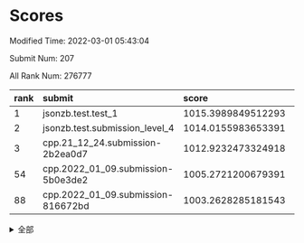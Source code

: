 # Scores

Modified Time: 2022-03-01 05:43:04

Submit Num: 207

All Rank Num: 276777

| rank |               submit               |       score        |       sigma        | pk_num |
| :--- | :--------------------------------- | :----------------- | :----------------- | :----- |
| 1    | jsonzb.test.test_1                 | 1015.3989849512293 | 0.8402808178736508 | 5337   |
| 2    | jsonzb.test.submission_level_4     | 1014.0155983653391 | 0.8186219344886684 | 5344   |
| 3    | cpp.21_12_24.submission-2b2ea0d7   | 1012.9232473324918 | 0.7526766102287822 | 5346   |
| 54   | cpp.2022_01_09.submission-5b0e3de2 | 1005.2721200679391 | 0.7234403605060031 | 5348   |
| 88   | cpp.2022_01_09.submission-816672bd | 1003.2628285181543 | 0.7042021278606944 | 5349   |


<details>
<summary>全部</summary>

| rank |                 submit                 |       score        |       sigma        | pk_num |
| :--- | :------------------------------------- | :----------------- | :----------------- | :----- |
| 1    | jsonzb.test.test_1                     | 1015.3989849512293 | 0.8402808178736508 | 5337   |
| 2    | jsonzb.test.submission_level_4         | 1014.0155983653391 | 0.8186219344886684 | 5344   |
| 3    | cpp.21_12_24.submission-2b2ea0d7       | 1012.9232473324918 | 0.7526766102287822 | 5346   |
| 4    | gobigger.level_3.submission_level_3_33 | 1011.9790545870452 | 0.7691861272409    | 5350   |
| 5    | gobigger.level_3.submission_level_3_2  | 1011.8316126014793 | 0.7512888539040175 | 5346   |
| 6    | gobigger.level_3.submission_level_3_36 | 1011.4025937766377 | 0.7862537052138658 | 5346   |
| 7    | gobigger.level_3.submission_level_3_24 | 1011.2316924945592 | 0.7625212143142932 | 5351   |
| 8    | gobigger.level_3.submission_level_3_10 | 1011.2162889135674 | 0.7523452199760354 | 5346   |
| 9    | gobigger.level_3.submission_level_3_1  | 1011.1261629642668 | 0.7807745791150533 | 5353   |
| 10   | gobigger.level_3.submission_level_3_29 | 1011.0263674074669 | 0.7704225754881758 | 5349   |
| 11   | gobigger.level_3.submission_level_3_25 | 1010.9407033733606 | 0.7655067539419405 | 5352   |
| 12   | gobigger.level_3.submission_level_3_23 | 1010.8762589789292 | 0.7755124502074133 | 5344   |
| 13   | gobigger.level_3.submission_level_3_47 | 1010.8399740870574 | 0.756069211942952  | 5350   |
| 14   | gobigger.level_3.submission_level_3_34 | 1010.814950288211  | 0.7680947747107258 | 5350   |
| 15   | gobigger.level_3.submission_level_3_27 | 1010.7115321814902 | 0.7629044960147782 | 5352   |
| 16   | gobigger.level_3.submission_level_3_43 | 1010.6691065771383 | 0.7854920844338453 | 5348   |
| 17   | gobigger.level_3.submission_level_3_15 | 1010.6300143455009 | 0.7752230256766216 | 5354   |
| 18   | gobigger.level_3.submission_level_3_12 | 1010.6067986845475 | 0.7576055690255197 | 5347   |
| 19   | gobigger.level_3.submission_level_3_42 | 1010.5651338804139 | 0.7773731248205316 | 5349   |
| 20   | gobigger.level_3.submission_level_3_48 | 1010.5034327326343 | 0.7699932406536242 | 5344   |
| 21   | gobigger.level_3.submission_level_3_19 | 1010.4688293868105 | 0.7568150017727288 | 5349   |
| 22   | gobigger.level_3.submission_level_3_3  | 1010.4314835083237 | 0.7703715923430412 | 5345   |
| 23   | gobigger.level_3.submission_level_3_40 | 1010.4146046789583 | 0.7823242037989289 | 5348   |
| 24   | gobigger.level_3.submission_level_3_39 | 1010.3789052004255 | 0.7746595513819075 | 5345   |
| 25   | gobigger.level_3.submission_level_3_45 | 1010.3572539400488 | 0.77431601872239   | 5343   |
| 26   | gobigger.level_3.submission_level_3_5  | 1010.3562142908    | 0.7789040410622312 | 5348   |
| 27   | gobigger.level_3.submission_level_3_13 | 1010.2684857648403 | 0.7810649991223898 | 5351   |
| 28   | gobigger.level_3.submission_level_3_0  | 1010.1891736068479 | 0.7656355335354553 | 5348   |
| 29   | gobigger.level_3.submission_level_3_44 | 1010.0494036181921 | 0.7756611066863703 | 5349   |
| 30   | gobigger.level_3.submission_level_3_18 | 1009.9703219673951 | 0.7767905332910715 | 5345   |
| 31   | gobigger.level_3.submission_level_3_38 | 1009.9386319211699 | 0.7739710049026856 | 5347   |
| 32   | gobigger.level_3.submission_level_3_11 | 1009.8863807801797 | 0.7625712672970111 | 5350   |
| 33   | gobigger.level_3.submission_level_3_14 | 1009.8783779677867 | 0.7468542000598395 | 5352   |
| 34   | gobigger.level_3.submission_level_3_8  | 1009.8414447138271 | 0.7525519785065845 | 5350   |
| 35   | gobigger.level_3.submission_level_3_22 | 1009.8201956575602 | 0.7679616792824285 | 5344   |
| 36   | gobigger.level_3.submission_level_3_37 | 1009.8019259807742 | 0.7643745723459694 | 5348   |
| 37   | gobigger.level_3.submission_level_3_46 | 1009.8007765225342 | 0.7414269331587535 | 5347   |
| 38   | gobigger.level_3.submission_level_3_30 | 1009.768793818318  | 0.7624826147937394 | 5347   |
| 39   | gobigger.level_3.submission_level_3_4  | 1009.7620663226443 | 0.768347569197863  | 5350   |
| 40   | gobigger.level_3.submission_level_3_28 | 1009.7077958254918 | 0.7604342696105769 | 5349   |
| 41   | gobigger.level_3.submission_level_3_7  | 1009.62025282637   | 0.745475698993626  | 5351   |
| 42   | gobigger.level_3.submission_level_3_20 | 1009.4391363228737 | 0.7499311727311829 | 5346   |
| 43   | gobigger.level_3.submission_level_3_16 | 1009.4043658728879 | 0.7459174489570803 | 5346   |
| 44   | gobigger.level_3.submission_level_3_6  | 1009.3663530981901 | 0.7375909564301343 | 5349   |
| 45   | gobigger.level_3.submission_level_3_17 | 1009.3205399705214 | 0.7581390649979466 | 5348   |
| 46   | gobigger.level_3.submission_level_3_31 | 1009.3143368871338 | 0.7536445974020953 | 5342   |
| 47   | gobigger.level_3.submission_level_3_32 | 1009.2420257580108 | 0.7672262289251296 | 5352   |
| 48   | gobigger.level_3.submission_level_3_21 | 1009.1463221165282 | 0.7589909577383647 | 5348   |
| 49   | gobigger.level_3.submission_level_3_35 | 1009.1147999826064 | 0.7466058377567877 | 5351   |
| 50   | gobigger.level_3.submission_level_3_49 | 1009.0063323090076 | 0.75071402018023   | 5346   |
| 51   | gobigger.level_3.submission_level_3_41 | 1008.754942954454  | 0.7373169360165581 | 5350   |
| 52   | gobigger.level_3.submission_level_3_9  | 1008.7418690507903 | 0.7746647438178562 | 5353   |
| 53   | gobigger.level_3.submission_level_3_26 | 1008.590060616216  | 0.7537254697586987 | 5351   |
| 54   | cpp.2022_01_09.submission-5b0e3de2     | 1005.2721200679391 | 0.7234403605060031 | 5348   |
| 55   | gobigger.level_1.submission_level_1_49 | 1004.7402660669401 | 0.7237147065161872 | 5353   |
| 56   | gobigger.level_1.submission_level_1_35 | 1004.6242072495661 | 0.7260143035958199 | 5351   |
| 57   | gobigger.level_1.submission_level_1_7  | 1004.5308826424051 | 0.7172505843047283 | 5345   |
| 58   | gobigger.level_1.submission_level_1_36 | 1004.4167456639072 | 0.7149188832313899 | 5349   |
| 59   | gobigger.level_1.submission_level_1_19 | 1004.2465046563988 | 0.7060473593680723 | 5344   |
| 60   | gobigger.level_1.submission_level_1_11 | 1004.2050000314894 | 0.7190219412510788 | 5346   |
| 61   | gobigger.level_1.submission_level_1_18 | 1004.1933266009596 | 0.7126016660678745 | 5346   |
| 62   | gobigger.level_1.submission_level_1_26 | 1004.1400449773547 | 0.7137767517009057 | 5351   |
| 63   | gobigger.level_1.submission_level_1_23 | 1004.1236028919765 | 0.7256114176067558 | 5346   |
| 64   | gobigger.level_1.submission_level_1_25 | 1004.1227866218613 | 0.720815887663294  | 5352   |
| 65   | gobigger.level_1.submission_level_1_31 | 1004.0967803124264 | 0.7221786795517877 | 5347   |
| 66   | gobigger.level_1.submission_level_1_43 | 1004.0845274171836 | 0.7127286427412777 | 5348   |
| 67   | gobigger.level_1.submission_level_1_48 | 1003.9958369886991 | 0.7244257676908143 | 5349   |
| 68   | gobigger.level_1.submission_level_1_38 | 1003.9274734281363 | 0.7128844959491321 | 5347   |
| 69   | gobigger.level_1.submission_level_1_47 | 1003.9264586382744 | 0.7024222686196258 | 5349   |
| 70   | gobigger.level_1.submission_level_1_33 | 1003.90448349199   | 0.7253372175333483 | 5346   |
| 71   | gobigger.level_1.submission_level_1_17 | 1003.9031240635461 | 0.72483589762533   | 5348   |
| 72   | gobigger.level_1.submission_level_1_30 | 1003.8983946688162 | 0.717429059978396  | 5354   |
| 73   | gobigger.level_1.submission_level_1_4  | 1003.87801992218   | 0.7135224326803902 | 5346   |
| 74   | gobigger.level_1.submission_level_1_14 | 1003.8374487047312 | 0.7167573435659366 | 5351   |
| 75   | gobigger.level_1.submission_level_1_6  | 1003.6645893206678 | 0.723379158408475  | 5347   |
| 76   | gobigger.level_1.submission_level_1_41 | 1003.6603168870314 | 0.7266110907426161 | 5350   |
| 77   | gobigger.level_1.submission_level_1_9  | 1003.6560642505543 | 0.7056713597085079 | 5347   |
| 78   | gobigger.level_1.submission_level_1_21 | 1003.654971062977  | 0.7103984832029017 | 5346   |
| 79   | gobigger.level_1.submission_level_1_0  | 1003.6159957496945 | 0.7174333463893411 | 5345   |
| 80   | gobigger.level_1.submission_level_1_37 | 1003.5890325487445 | 0.7281849889429597 | 5351   |
| 81   | gobigger.level_1.submission_level_1_45 | 1003.3960363388223 | 0.714193262173004  | 5348   |
| 82   | gobigger.level_1.submission_level_1_8  | 1003.3937154178078 | 0.7190662098169448 | 5350   |
| 83   | gobigger.level_1.submission_level_1_28 | 1003.3840176987524 | 0.7300084640872524 | 5353   |
| 84   | gobigger.level_1.submission_level_1_24 | 1003.3733377947638 | 0.708318761365909  | 5350   |
| 85   | gobigger.level_1.submission_level_1_29 | 1003.3702516205979 | 0.7171924442078748 | 5354   |
| 86   | gobigger.level_1.submission_level_1_13 | 1003.312560991817  | 0.7060038492973777 | 5347   |
| 87   | gobigger.level_1.submission_level_1_5  | 1003.2811017479935 | 0.7181915475639383 | 5344   |
| 88   | cpp.2022_01_09.submission-816672bd     | 1003.2628285181543 | 0.7042021278606944 | 5349   |
| 89   | gobigger.level_1.submission_level_1_39 | 1003.2534153510935 | 0.7297023697090104 | 5350   |
| 90   | gobigger.level_1.submission_level_1_1  | 1003.1459145364727 | 0.7111928432618604 | 5350   |
| 91   | gobigger.level_1.submission_level_1_3  | 1003.0872093728251 | 0.7121229817191205 | 5346   |
| 92   | gobigger.level_1.submission_level_1_10 | 1003.0477410478433 | 0.7303241944891453 | 5350   |
| 93   | gobigger.level_1.submission_level_1_32 | 1002.9811190474895 | 0.7177403963717325 | 5347   |
| 94   | gobigger.level_1.submission_level_1_12 | 1002.9677167912247 | 0.7154501227533185 | 5346   |
| 95   | gobigger.level_1.submission_level_1_20 | 1002.9587505385117 | 0.7126573083960472 | 5346   |
| 96   | gobigger.level_1.submission_level_1_16 | 1002.933435279684  | 0.726946417291618  | 5352   |
| 97   | gobigger.level_1.submission_level_1_15 | 1002.8320201290226 | 0.7207335049291421 | 5351   |
| 98   | gobigger.level_1.submission_level_1_44 | 1002.4787286936233 | 0.7244493752730565 | 5351   |
| 99   | gobigger.level_1.submission_level_1_46 | 1002.393742389292  | 0.7168295193761898 | 5349   |
| 100  | gobigger.level_1.submission_level_1_27 | 1002.373551700555  | 0.7174923674203384 | 5350   |
| 101  | gobigger.level_1.submission_level_1_34 | 1002.343788574664  | 0.7143985202048687 | 5348   |
| 102  | gobigger.level_1.submission_level_1_2  | 1002.1642729090518 | 0.708884235695638  | 5350   |
| 103  | gobigger.level_1.submission_level_1_42 | 1001.9606909205222 | 0.7069914878234103 | 5348   |
| 104  | gobigger.level_1.submission_level_1_22 | 1001.7067654881646 | 0.7152569199818734 | 5350   |
| 105  | gobigger.level_1.submission_level_1_40 | 1001.4011703857263 | 0.7083692340403664 | 5352   |
| 106  | gobigger.random.submission_random_20   | 997.69379294228    | 0.7223310020632276 | 5346   |
| 107  | gobigger.random.submission_random_40   | 997.1845046731805  | 0.7041615336938829 | 5347   |
| 108  | gobigger.random.submission_random_16   | 997.03159956365    | 0.7189032652449381 | 5353   |
| 109  | gobigger.random.submission_random_42   | 996.8774141586465  | 0.7157237751755229 | 5351   |
| 110  | gobigger.random.submission_random_30   | 996.8712326948689  | 0.7208839982588403 | 5349   |
| 111  | gobigger.random.submission_random_49   | 996.8528664966319  | 0.6956072248409363 | 5352   |
| 112  | gobigger.random.submission_random_19   | 996.7754356090379  | 0.7335534191196472 | 5351   |
| 113  | gobigger.random.submission_random_12   | 996.7746292973768  | 0.7075921259020207 | 5348   |
| 114  | gobigger.random.submission_random_41   | 996.7357957909476  | 0.7075096966725108 | 5351   |
| 115  | gobigger.random.submission_random_36   | 996.7021890379146  | 0.7058758496337806 | 5346   |
| 116  | gobigger.random.submission_random_0    | 996.6996446058349  | 0.7184660391611666 | 5348   |
| 117  | gobigger.random.submission_random_45   | 996.6418293331917  | 0.7061721311910883 | 5348   |
| 118  | gobigger.random.submission_random_29   | 996.5578453195174  | 0.7164932289712648 | 5354   |
| 119  | gobigger.random.submission_random_24   | 996.4365751523837  | 0.6981767974477321 | 5345   |
| 120  | gobigger.random.submission_random_37   | 996.3721786637728  | 0.7059500770462264 | 5343   |
| 121  | gobigger.random.submission_random_4    | 996.2658769681308  | 0.7175113753821586 | 5343   |
| 122  | gobigger.random.submission_random_25   | 996.2271416168143  | 0.7165596704851787 | 5351   |
| 123  | gobigger.random.submission_random_35   | 996.1358535841258  | 0.7213841277398145 | 5347   |
| 124  | gobigger.random.submission_random_43   | 996.0876411467268  | 0.7208902786157197 | 5354   |
| 125  | gobigger.random.submission_random_27   | 996.0623350390098  | 0.7092974736909136 | 5348   |
| 126  | gobigger.random.submission_random_2    | 996.0474066988517  | 0.7167977401157253 | 5353   |
| 127  | gobigger.random.submission_random_38   | 996.034154825765   | 0.7049517631641047 | 5344   |
| 128  | gobigger.random.submission_random_22   | 995.9527462986355  | 0.7045522517313108 | 5348   |
| 129  | gobigger.random.submission_random_18   | 995.8977294071034  | 0.7016006335058316 | 5350   |
| 130  | gobigger.random.submission_random_6    | 995.8879814394763  | 0.7255359540899602 | 5349   |
| 131  | gobigger.random.submission_random_1    | 995.7985595925805  | 0.7099110183012133 | 5346   |
| 132  | gobigger.random.submission_random_10   | 995.7878352088443  | 0.7110857063775282 | 5353   |
| 133  | gobigger.random.submission_random_39   | 995.7417796147363  | 0.7239991222560151 | 5351   |
| 134  | gobigger.random.submission_random_44   | 995.7139564780291  | 0.7208765852253858 | 5347   |
| 135  | gobigger.random.submission_random_7    | 995.6679981738398  | 0.7075386250560061 | 5347   |
| 136  | gobigger.random.submission_random_28   | 995.6622387642584  | 0.7091565467119365 | 5344   |
| 137  | gobigger.random.submission_random_11   | 995.6535797857383  | 0.70691678468297   | 5348   |
| 138  | gobigger.random.submission_random_47   | 995.6331056799077  | 0.7127365430396151 | 5345   |
| 139  | gobigger.random.submission_random_32   | 995.5236575130078  | 0.7106926764872902 | 5350   |
| 140  | gobigger.random.submission_random_26   | 995.4546286926894  | 0.7180966066390707 | 5350   |
| 141  | gobigger.random.submission_random_5    | 995.4145867830501  | 0.7352232788287079 | 5349   |
| 142  | gobigger.random.submission_random_3    | 995.4040129913474  | 0.7100850346007881 | 5349   |
| 143  | gobigger.random.submission_random_34   | 995.3952764181995  | 0.7179352164867234 | 5346   |
| 144  | gobigger.random.submission_random_31   | 995.3811724220503  | 0.7266031759965906 | 5348   |
| 145  | gobigger.random.submission_random_14   | 995.3599053317594  | 0.704769351746187  | 5347   |
| 146  | gobigger.random.submission_random_33   | 995.335853684133   | 0.7153726466042636 | 5344   |
| 147  | gobigger.random.submission_random_48   | 995.2789706020025  | 0.7054843948748507 | 5352   |
| 148  | gobigger.random.submission_random_21   | 995.1587724617161  | 0.7110743925243092 | 5346   |
| 149  | gobigger.random.submission_random_9    | 995.0568310208031  | 0.7233885599897063 | 5352   |
| 150  | gobigger.random.submission_random_15   | 994.9857455324216  | 0.7421951014875484 | 5348   |
| 151  | gobigger.random.submission_random_17   | 994.7547817834223  | 0.7118223550330947 | 5348   |
| 152  | gobigger.random.submission_random_46   | 994.5229821228818  | 0.7255826382082641 | 5350   |
| 153  | gobigger.random.submission_random_13   | 994.5050907113686  | 0.7263600538330748 | 5352   |
| 154  | gobigger.random.submission_random_8    | 994.4288523049684  | 0.7208381319937646 | 5351   |
| 155  | gobigger.random.submission_random_23   | 994.3420297342892  | 0.7175381928367827 | 5355   |
| 156  | gobigger.level_2.submission_level_2_37 | 994.2456830076145  | 0.710979636805984  | 5347   |
| 157  | gobigger.level_2.submission_level_2_27 | 993.3152436676395  | 0.7321920576250736 | 5349   |
| 158  | gobigger.level_2.submission_level_2_18 | 993.3086518807912  | 0.748311495248666  | 5346   |
| 159  | gobigger.level_2.submission_level_2_6  | 993.2825208979824  | 0.7283339232293569 | 5350   |
| 160  | gobigger.level_2.submission_level_2_20 | 993.2173298749373  | 0.7531909401501803 | 5346   |
| 161  | gobigger.level_2.submission_level_2_2  | 993.109030088468   | 0.7439946067368387 | 5351   |
| 162  | gobigger.level_2.submission_level_2_25 | 993.036152183798   | 0.7176366971197915 | 5348   |
| 163  | gobigger.level_2.submission_level_2_38 | 992.9757993084762  | 0.7542020184477892 | 5348   |
| 164  | gobigger.level_2.submission_level_2_5  | 992.9063056417444  | 0.7357892962403264 | 5349   |
| 165  | gobigger.level_2.submission_level_2_22 | 992.8160561315686  | 0.7472844539184271 | 5351   |
| 166  | gobigger.level_2.submission_level_2_43 | 992.6400018577759  | 0.7562444435569211 | 5349   |
| 167  | gobigger.level_2.submission_level_2_49 | 992.4952575075756  | 0.7408718772728132 | 5346   |
| 168  | gobigger.level_2.submission_level_2_21 | 992.405499749651   | 0.7439385319062108 | 5348   |
| 169  | gobigger.level_2.submission_level_2_33 | 992.3175195708222  | 0.7548657037192256 | 5355   |
| 170  | gobigger.level_2.submission_level_2_28 | 992.3173430285235  | 0.7543658261931125 | 5345   |
| 171  | gobigger.level_2.submission_level_2_44 | 992.2199906479747  | 0.7450170779554316 | 5344   |
| 172  | gobigger.level_2.submission_level_2_35 | 992.2156409568726  | 0.7477193268646889 | 5350   |
| 173  | gobigger.level_2.submission_level_2_46 | 992.2035130382659  | 0.7498724596822524 | 5346   |
| 174  | gobigger.level_2.submission_level_2_42 | 992.1755558537997  | 0.7621124022675582 | 5349   |
| 175  | gobigger.level_2.submission_level_2_31 | 992.1470105053907  | 0.7400446846930361 | 5352   |
| 176  | gobigger.level_2.submission_level_2_3  | 992.1457250358876  | 0.7360485512369305 | 5342   |
| 177  | gobigger.level_2.submission_level_2_14 | 992.0843741255073  | 0.7646844190990139 | 5351   |
| 178  | gobigger.level_2.submission_level_2_30 | 992.0520105406713  | 0.7434559320205206 | 5348   |
| 179  | gobigger.level_2.submission_level_2_8  | 991.9820240742933  | 0.7515725066912338 | 5350   |
| 180  | gobigger.level_2.submission_level_2_11 | 991.9288461317227  | 0.7401207948602226 | 5354   |
| 181  | gobigger.level_2.submission_level_2_48 | 991.9091501538244  | 0.7579943231580379 | 5346   |
| 182  | gobigger.level_2.submission_level_2_40 | 991.8377101986445  | 0.7396467835515889 | 5343   |
| 183  | gobigger.level_2.submission_level_2_47 | 991.8039397546125  | 0.7518660956901174 | 5355   |
| 184  | gobigger.level_2.submission_level_2_34 | 991.6831459029032  | 0.741952352183198  | 5349   |
| 185  | gobigger.level_2.submission_level_2_39 | 991.5567508448491  | 0.7573683677095898 | 5341   |
| 186  | gobigger.level_2.submission_level_2_0  | 991.5553922067803  | 0.7597567261875227 | 5351   |
| 187  | gobigger.level_2.submission_level_2_10 | 991.5049734853544  | 0.7322665714695459 | 5345   |
| 188  | gobigger.level_2.submission_level_2_45 | 991.4877672646498  | 0.7528507852828557 | 5348   |
| 189  | gobigger.level_2.submission_level_2_7  | 991.3724101452111  | 0.7610925177745705 | 5343   |
| 190  | gobigger.level_2.submission_level_2_15 | 991.3165390883598  | 0.746231539778741  | 5346   |
| 191  | gobigger.level_2.submission_level_2_16 | 991.3078572429688  | 0.7417787198254912 | 5348   |
| 192  | gobigger.level_2.submission_level_2_32 | 991.239722429316   | 0.7638661464033087 | 5350   |
| 193  | gobigger.level_2.submission_level_2_1  | 991.0824788117527  | 0.7605960741119576 | 5355   |
| 194  | gobigger.level_2.submission_level_2_4  | 991.0488917216679  | 0.7532905095223109 | 5354   |
| 195  | gobigger.level_2.submission_level_2_12 | 991.000066648873   | 0.7744782769652399 | 5346   |
| 196  | gobigger.level_2.submission_level_2_19 | 990.8806775606489  | 0.7547697598078078 | 5353   |
| 197  | gobigger.level_2.submission_level_2_24 | 990.5447988924683  | 0.7602026257687663 | 5346   |
| 198  | gobigger.level_2.submission_level_2_36 | 990.4880158458158  | 0.7647993026871975 | 5348   |
| 199  | gobigger.level_2.submission_level_2_17 | 990.3744423931681  | 0.7709305313552005 | 5344   |
| 200  | gobigger.level_2.submission_level_2_41 | 990.3460519751584  | 0.7577252299183531 | 5351   |
| 201  | gobigger.level_2.submission_level_2_23 | 990.1928958077266  | 0.7529025527245995 | 5340   |
| 202  | gobigger.level_2.submission_level_2_13 | 990.0617898009161  | 0.7752354115334299 | 5350   |
| 203  | gobigger.level_2.submission_level_2_29 | 990.039411602278   | 0.8034560468604767 | 5344   |
| 204  | gobigger.level_2.submission_level_2_26 | 989.9700557911387  | 0.7650288512411534 | 5350   |
| 205  | gobigger.level_2.submission_level_2_9  | 989.2688698603176  | 0.7785861379967656 | 5350   |
| 206  | gobigger.none.submission_none_0        | 976.4332519574472  | 1.400649723245433  | 5344   |
| 207  | gobigger.none.submission_none_1        | 975.3509140676406  | 1.4940488028125563 | 5341   |

</details>
